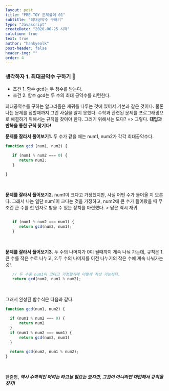 ```yaml
---
layout: post
title: "PRE-TOY 문제풀이 01"
subtitle: "최대공약수 구하기"
type: "Javascript"
createDate: "2020-06-25 시작"
solution: true
text: true
author: "hankyeolk"
post-header: false
header-img: ""
order: 4
---
```


### 생각하자 1. 최대공약수 구하기 🦔

- 조건 1. 함수 gcd는 두 정수를 받는다.
- 조건 2. 함수 gcd는 두 수의 최대 공약수를 리턴한다.

최대공약수를 구하는 알고리즘은 재귀를 다루는 것에 있어서 기본과 같은 것이다. 물론 나는 문제를 접할때까지 그런 사실을 알지 못했다. 수학과 관련된 문제를 프로그래밍으로 해결하기 위해서는 규칙을 찾아야 한다. 그러기 위해서는 모다? => 그렇다. **대입과 반복을 통한 규칙 찾기다!**
<br>

**문제를 잘라서 풀어보기1.**  두 수가 같을 때는 num1, num2가 각각 최대공약수다. 

```js
function gcd (num1, num2) {
   
   if (num1 % num2 === 0) {
      return num2;
   }

}
```
<br>

**문제를 잘라서 풀어보기2.**  num1이 크다고 가정했지만, 사실 어떤 수가 들어올 지 모른다. 그래서 나는 일단 num1이 크다는 것을 가정하고, num2에 큰 수가 들어왔을 때 무조건 큰 수를 첫 인자로 받을 수 있는 장치를 마련했다. > 답은 역시 재귀.

```js 

   if (num1 % num2 === num1) {
      return gcd(num2, num1);
   }

```
<br>

**문제를 잘라서 풀어보기3.**  두 수의 나머지가 0이 될때까지 계속 나눠 가는데, 규칙은 1.큰 수를 작은 수로 나누고,  2.두 수의 나머지를 이전 나누기의 작은 수에 계속 나눠가는 것!.

```js
   // 두 수중 num1이 크다고 가정했기에 이렇게 작성 가능하다.
   return gcd(num2, num1 % num2);
```
<br>

그래서 완성된 함수식은 다음과 같다.

```js
function gcd(num1, num2) {

  if (num1 % num2 === 0) {
      return num2
  }
  if (num1 % num2 === num1) {
      return gcd(num2, num1)
  }
  
  return gcd(num2, num1 % num2);
}
```
<br>

한줄평, ***역시 수학적인 머리는 타고날 필요는 있지만, 그것이 아니라면 대입해서 규칙을 찾자!***